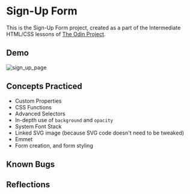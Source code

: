# Sign-Up Form

This is the Sign-Up Form  project, created as a part of the Intermediate HTML/CSS lessons of [The Odin Project](https://www.theodinproject.com/paths/full-stack-ruby-on-rails/courses/intermediate-html-and-css/lessons/sign-up-form).

## Demo

<img src='sign_up_sample.gif' alt='sign_up_page'>

## Concepts Practiced

- Custom Properties
- CSS Functions
- Advanced Selectors
- In-depth use of `background` and `opacity`
- System Font Stack
- Linked SVG image (because SVG code doesn't need to be tweaked)
- Emmet
- Form creation, and form styling

## Known Bugs

## Reflections


